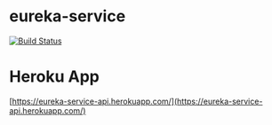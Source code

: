 # eureka-service
[![Build Status](https://api.travis-ci.org/spring-rookie/eureka-service.svg?branch=master)](https://travis-ci.org/spring-rookie/eureka-service)

# Heroku App
[https://eureka-service-api.herokuapp.com/](https://eureka-service-api.herokuapp.com/)
